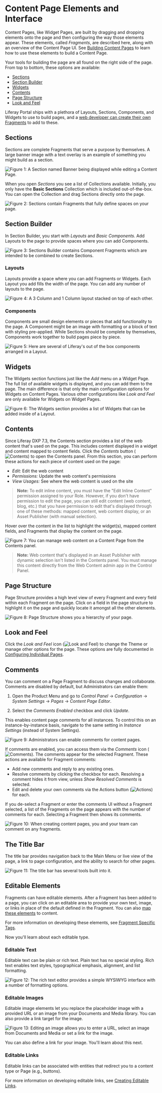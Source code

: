 # Content Page Elements and Interface

Content Pages, like Widget Pages, are built by dragging and dropping elements onto the page and then configuring the way those elements appear. These elements, called *Fragments*, are described here, along with an overview of the Content Page UI. See [Building Content Pages](./04-building-content-pages.md) to learn how to use these elements to build a Content Page. 

Your tools for building the page are all found on the right side of the page. From top to bottom, these options are available:

- [Sections](#sections)
- [Section Builder](#section-builder)
- [Widgets](#widgets)
- [Contents](#contents)
- [Page Structure](#page-structure)
- [Look and Feel](#look-and-feel) 

Liferay Portal ships with a plethora of Layouts, Sections, Components, and Widgets to use to build pages, and a [web developer can create their own Fragments](TODO) to add to these.

## Sections

Sections are complete Fragments that serve a purpose by themselves. A large banner image with a text overlay is an example of something you might build as a section. 

![Figure 1: A Section named *Banner* being displayed while editing a Content Page.](./content-page-elements/images/01.png)

When you open *Sections* you see a list of Collections available. Initially, you only have the **Basic Sections** Collection which is included out-of-the-box. You can open the Collection and drag Sections directly onto the page.

![Figure 2: Sections contain Fragments that fully define spaces on your page.](./content-page-elements/images/02.png)

## Section Builder

In Section Builder, you start with *Layouts* and *Basic Components*. Add Layouts to the page to provide spaces where you can add Components.

![Figure 3: Sections Builder contains Component Fragments which are intended to be combined to create Sections.](./content-page-elements/images/03.png)

### Layouts

Layouts provide a space where you can add Fragments or Widgets. Each Layout you add fills the width of the page. You can add any number of layouts to the page.

![Figure 4: A 3 Column and 1 Column layout stacked on top of each other.](./content-page-elements/images/04.png)

### Components

Components are small design elements or pieces that add functionality to the page. A Component might be an image with formatting or a block of text with styling pre-applied. While Sections should be complete by themselves, Components work together to build pages piece by piece.

![Figure 5: Here are several of Liferay's out of the box components arranged in a Layout.](./content-page-elements/images/05.png)

## Widgets

The Widgets section functions just like the *Add* menu on a Widget Page. The full list of available widgets is displayed, and you can add them to the page. The main difference is that only the main configuration options for Widgets on Content Pages. Various other configurations like *Look and Feel* are only available for Widgets on Widget Pages.

![Figure 6: The Widgets section provides a list of Widgets that can be added inside of a Layout.](./content-page-elements/images/06.png)

## Contents

Since Liferay DXP 7.3, the Contents section provides a list of the web content that's used on the page. This includes content displayed in a widget and content mapped to content fields. Click the *Contents* button (![Contents](../../images/icon-contents.png)) to open the Contents panel. From this section, you can perform these actions for each piece of content used on the page:

- *Edit:* Edit the web content 
- *Permissions:* Update the web content's permissions
- *View Usages:* See where the web content is used on the site

>**Note:** To edit inline content, you must have the "Edit Inline Content" permission assigned to your Role. However, if you don't have permission to edit the page, you can still edit content (web content, blog, etc.) that you have permission to edit that's displayed through one of these methods: mapped content, web content display, or an Asset Publisher (with manual selection).  

Hover over the content in the list to highlight the widget(s), mapped content fields, and Fragments that display the content on the page.

![Figure 7: You can manage web content on a Content Page from the Contents panel.](./content-page-elements/images/07.png)

>**Note:** Web content that's displayed in an Asset Publisher with dynamic selection isn't listed in the Contents panel. You must manage this content directly from the Web Content admin app in the Control Panel.

## Page Structure

Page Structure provides a high level view of every Fragment and every field within each Fragment on the page. Click on a field in the page structure to highlight it on the page and quickly locate it amongst all the other elements.  

![Figure 8: *Page Structure* shows you a hierarchy of your page.](./content-page-elements/images/08.png)

## Look and Feel

Click the *Look and Feel* icon (![Look and Feel](../../../images/icon-look-and-feel.png)) to change the Theme or manage other options for the page. These options are fully documented in [Configuring Individual Pages](./06-configuring-individual-pages.md#look-and-feel). 

## Comments

You can comment on a Page Fragment to discuss changes and collaborate. Comments are disabled by default, but Administrators can enable them:

1.  Open the Product Menu and go to *Control Panel* &rarr; *Configuration* &rarr; *System Settings* &rarr; *Pages* &rarr; *Content Page Editor*.

2.  Select the *Comments Enabled* checkbox and click *Update*. 

This enables content page comments for all instances. To control this on an instance-by-instance basis, navigate to the same setting in *Instance Settings* (instead of System Settings). 

![Figure 9: Administrators can enable comments for content pages.](./content-page-elements/images/09.png)

If comments are enabled, you can access them via the *Comments* icon (![Comments](../../../../../images/icon-comments.png)). The comments appear for the selected Fragment. These actions are available for Fragment comments:

-   Add new comments and reply to any existing ones. 
-   Resolve comments by clicking the checkbox for each. Resolving a comment hides it from view, unless *Show Resolved Comments* is selected. 
-   Edit and delete your own comments via the Actions button (![Actions](../../../images/icon-actions.png)) for each. 

If you de-select a Fragment or enter the comments UI without a Fragment selected, a list of the Fragments on the page appears with the number of comments for each. Selecting a Fragment then shows its comments. 

![Figure 10: When creating content pages, you and your team can comment on any fragments.](./content-page-elements/images/10.png)

## The Title Bar

The title bar provides navigation back to the Main Menu or live view of the page, a link to page configuration, and the ability to search for other pages. 

![Figure 11: The title bar has several tools built into it.](./content-page-elements/images/11.png)

## Editable Elements

Fragments can have editable elements. After a Fragment has been added to a page, you can click on an editable area to provide your own text, image, or links in place of the default defined in the Fragment. You can also [map these elements](./04-building-content-pages.md#mapping-elements) to content. 

For more information on developing these elements, see [Fragment Specific Tags](TODO).

Now you'll learn about each editable type.

### Editable Text

Editable text can be plain or rich text. Plain text has no special styling. Rich text enables text styles, typographical emphasis, alignment, and list formatting.

![Figure 12: The rich text editor provides a simple WYSIWYG interface with a number of formatting options.](./content-page-elements/images/12.png)

### Editable Images

Editable image elements let you replace the placeholder image with a provided URL or an image from your Documents and Media library. You can also provide a link target for the image.

![Figure 13: Editing an image allows you to enter a URL, select an image from Documents and Media or set a link for the image.](./content-page-elements/images/13.png)

You can also define a link for your image. You'll learn about this next.

### Editable Links

Editable links can be associated with entities that redirect you to a content type or Page (e.g., buttons).

For more information on developing editable links, see [Creating Editable Links](TODO).